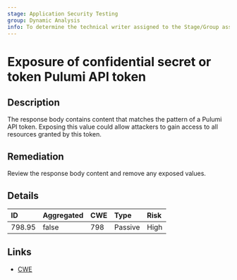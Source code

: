 ```yaml
---
stage: Application Security Testing
group: Dynamic Analysis
info: To determine the technical writer assigned to the Stage/Group associated with this page, see https://handbook.gitlab.com/handbook/product/ux/technical-writing/#assignments
---
```


# Exposure of confidential secret or token Pulumi API token

## Description

The response body contains content that matches the pattern of a Pulumi API token.
Exposing this value could allow attackers to gain access to all resources granted by this token.

## Remediation

Review the response body content and remove any exposed values.

## Details

| ID | Aggregated | CWE | Type | Risk |
|:---|:--------|:--------|:--------|:--------|
| 798.95 | false | 798 | Passive | High |

## Links

- [CWE](https://cwe.mitre.org/data/definitions/798.html)

